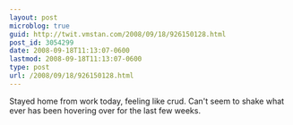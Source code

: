 ```yaml
---
layout: post
microblog: true
guid: http://twit.vmstan.com/2008/09/18/926150128.html
post_id: 3054299
date: 2008-09-18T11:13:07-0600
lastmod: 2008-09-18T11:13:07-0600
type: post
url: /2008/09/18/926150128.html
---
```

Stayed home from work today, feeling like crud. Can't seem to shake what ever has been hovering over for the last few weeks.
